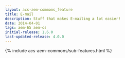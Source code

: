 ```yaml
---
layout: acs-aem-commons_feature
title: E-mail
description: Stuff that makes E-mailing a lot easier! 
date: 2014-04-01
tags: aem-65 aem-cs
initial-release: 1.6.0
last-updated-release: 4.0.0
---
```


{% include acs-aem-commons/sub-features.html %}
